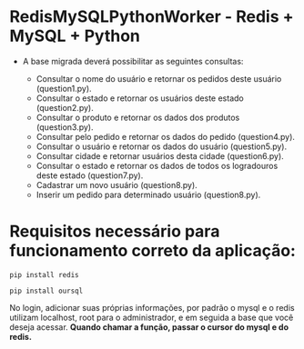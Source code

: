 # RedisMySQLPythonWorker - Redis + MySQL + Python

  - A base migrada deverá possibilitar as seguintes consultas:

    - Consultar o nome do usuário e retornar os pedidos deste usuário (question1.py).
    - Consultar o estado e retornar os usuários deste estado (question2.py).
    - Consultar o produto e retornar os dados dos produtos (question3.py).
    - Consultar pelo pedido e retornar os dados do pedido (question4.py).
    - Consultar o usuário e retornar os dados do usuário (question5.py).
    - Consultar cidade e retornar usuários desta cidade (question6.py).
    - Consultar o estado e retornar os dados de todos os logradouros deste estado (question7.py).
    - Cadastrar um novo usuário (question8.py).
    - Inserir um pedido para determinado usuário (question8.py).

# Requisitos necessário para funcionamento correto da aplicação:

```
pip install redis
```

```
pip install oursql
```

No login, adicionar suas próprias informações, por padrão o mysql e o redis utilizam localhost, root para o administrador, e em seguida a base que você deseja acessar. **Quando chamar a função, passar o cursor do mysql e do redis.**
